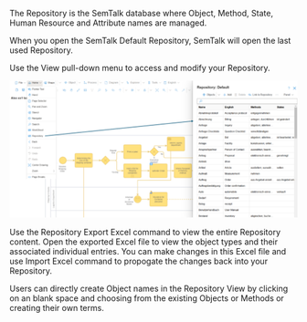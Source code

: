 The Repository is the SemTalk database where Object, Method, State, Human Resource and Attribute names are managed. 

When you open the SemTalk Default Repository, SemTalk will open the last used Repository.

Use the View pull-down menu to access and modify your Repository. 

![alt text](images/Repository.png)

Use the Repository Export Excel command to view the entire Repository content. Open the exported Excel file to view the object types and their associated individual entries. You can make changes in this Excel file and use Import Excel command to propogate the changes back into your Repository.

Users can directly create Object names in the Repository View by clicking on an blank space and choosing from the existing Objects or Methods or creating their own terms.


